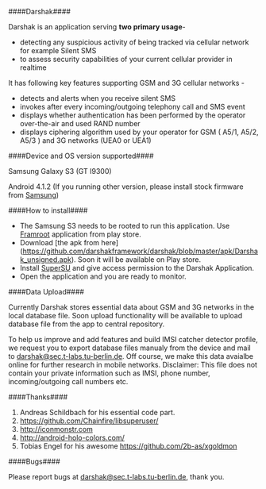 ####Darshak####

Darshak is an application serving **two primary usage**-

* detecting any suspicious activity of being tracked via cellular network for example Silent SMS
* to assess security capabilities of your current cellular provider in realtime
 
It has following key features supporting GSM and 3G cellular networks -
* detects and alerts when you receive silent SMS
* invokes after every incoming/outgoing telephony call and SMS event
* displays whether authentication has been performed by the operator
over-the-air and used RAND number
* displays ciphering algorithm used by your operator for GSM ( A5/1,
A5/2, A5/3 ) and 3G networks (UEA0 or UEA1)


####Device and OS version supported####

Samsung Galaxy S3 (GT I9300) 

Android 4.1.2  (If you running other version, please install stock
firmware from [Samsung](http://www.sammobile.com/firmwares/))


####How to install####

* The Samsung S3 needs to be rooted to run this application. Use [Framroot](http://forum.xda-developers.com/apps/framaroot/root-framaroot-one-click-apk-to-root-t2130276)
application from play store.
* Download [the apk from here] (https://github.com/darshakframework/darshak/blob/master/apk/Darshak_unsigned.apk). Soon it will be available on Play store.
* Install [SuperSU](https://play.google.com/store/apps/details?id=eu.chainfire.supersu&hl=de) and give access permission to the Darshak Application.
* Open the application and you are ready to monitor.

####Data Upload####

Currently Darshak stores essential data about GSM and 3G networks in the local
database file.  Soon upload functionality will be available to upload database file from the app to central repository. 

To help us improve and add features and build IMSI catcher detector profile, we request you to export database files manualy from the device and mail to darshak@sec.t-labs.tu-berlin.de.
Off course, we make this data avaialbe online for further research in mobile networks.
Disclaimer: This file does not contain your private information such as IMSI, phone number, incoming/outgoing call numbers etc.

####Thanks####

1. Andreas Schildbach for his essential code part.
2. https://github.com/Chainfire/libsuperuser/
3. http://iconmonstr.com
4. http://android-holo-colors.com/
5. Tobias Engel for his awesome https://github.com/2b-as/xgoldmon

####Bugs####

Please report bugs at darshak@sec.t-labs.tu-berlin.de, thank you.
